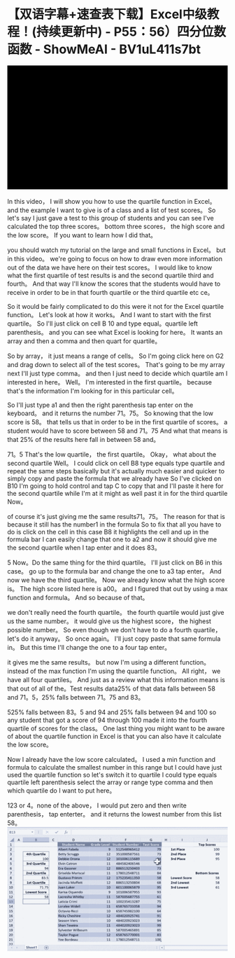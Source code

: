 # 【双语字幕+速查表下载】Excel中级教程！(持续更新中) - P55：56）四分位数函数 - ShowMeAI - BV1uL411s7bt

![](img/b14464df2d049c8c13066eebdd554f57_0.png)

In this video， I will show you how to use the quartile function in Excel。 and the example I want to give is of a class and a list of test scores。 So let's say I just gave a test to this group of students and you can see I've calculated the top three scores。 bottom three scores， the high score and the low score。 If you want to learn how I did that。

 you should watch my tutorial on the large and small functions in Excel。 but in this video。 we're going to focus on how to draw even more information out of the data we have here on their test scores。 I would like to know what the first quartile of test results is and the second quartile third and fourth。 And that way I'll know the scores that the students would have to receive in order to be in that fourth quartile or the third quartile etc ce。

 So it would be fairly complicated to do this were it not for the Excel quartile function。 Let's look at how it works。 And I want to start with the first quartile。 So I'll just click on cell B 10 and type equal。quartile left parenthesis。 and you can see what Excel is looking for here。 It wants an array and then a comma and then quart for quartile。

 So by array， it just means a range of cells。 So I'm going click here on G2 and drag down to select all of the test scores。 That's going to be my array next I'll just type comma。 and then I just need to decide which quartile am I interested in here。 Well。 I'm interested in the first quartile。 because that's the information I'm looking for in this particular cell。

 So I'll just type a1 and then the right parenthesis tap enter on the keyboard。 and it returns the number 71。75。 So knowing that the low score is 58。 that tells us that in order to be in the first quartile of scores。 a student would have to score between 58 and 71。75 And what that means is that 25% of the results here fall in between 58 and。

71。5 That's the low quartile， the first quartile。 Okay， what about the second quartile Well。 I could click on cell B8 type equals type quartile and repeat the same steps basically but it's actually much easier and quicker to simply copy and paste the formula that we already have So I've clicked on B10 I'm going to hold control and tap C to copy that and I'll paste it here for the second quartile while I'm at it might as well past it in for the third quartile Now。

 of course it's just giving me the same results71。75。 The reason for that is because it still has the number1 in the formula So to fix that all you have to do is click on the cell in this case B8 it highlights the cell and up in the formula bar I can easily change that one to a2 and now it should give me the second quartile when I tap enter and it does 83。

5 Now。Do the same thing for the third quartile。 I'll just click on B6 in this case。 go up to the formula bar and change the one to a3 tap enter。 And now we have the third quartile。 Now we already know what the high score is。 The high score listed here is  a00。 and I figured that out by using a max function and formula。 And so because of that。

 we don't really need the fourth quartile。 the fourth quartile would just give us the same number。 it would give us the highest score， the highest possible number。 So even though we don't have to do a fourth quartile， let's do it anyway。 So once again。 I'll just copy paste that same formula in。 But this time I'll change the one to a four tap enter。

 it gives me the same results。 but now I'm using a different function。 instead of the max function I'm using the quartile function。 All right， we have all four quartiles。 And just as a review what this information means is that out of all of the。Test results data25% of that data falls between 58 and 71。5，25% falls between 71。75 and 83。

525% falls between 83。5 and 94 and 25% falls between 94 and 100 so any student that got a score of 94 through 100 made it into the fourth quartile of scores for the class。 One last thing you might want to be aware of about the quartile function in Excel is that you can also have it calculate the low score。

 Now I already have the low score calculated。 I used a min function and formula to calculate the smallest number in this range but I could have just used the quartile function so let's switch it to quartile I could type equals quartile left parenthesis select the array or range type comma and then which quartile do I want to put here。

123 or 4。none of the above， I would put zero and then write parenthesis， tap enterter。 and it returns the lowest number from this list 58。![](img/b14464df2d049c8c13066eebdd554f57_2.png)